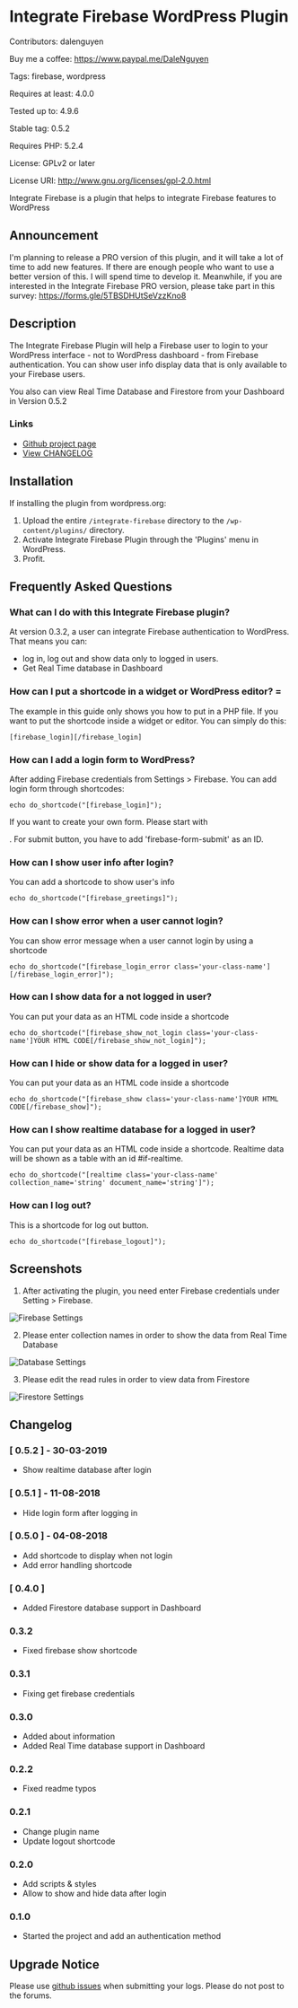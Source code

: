 # Integrate Firebase WordPress Plugin

Contributors:      dalenguyen

Buy me a coffee:       https://www.paypal.me/DaleNguyen

Tags:              firebase, wordpress

Requires at least: 4.0.0

Tested up to:      4.9.6

Stable tag:        0.5.2

Requires PHP:      5.2.4

License:           GPLv2 or later

License URI:       http://www.gnu.org/licenses/gpl-2.0.html

Integrate Firebase is a plugin that helps to integrate Firebase features to WordPress

## Announcement

I'm planning to release a PRO version of this plugin, and it will take a lot of time to add new features. If there are enough people who want to use a better version of this. I will spend time to develop it. Meanwhile, if you are interested in the Integrate Firebase PRO version, please take part in this survey: https://forms.gle/5TBSDHUtSeVzzKno8

## Description

The Integrate Firebase Plugin will help a Firebase user to login to your WordPress interface - not to WordPress dashboard - from Firebase authentication. You can show user info display data that is only available to your Firebase users.

You also can view Real Time Database and Firestore from your Dashboard in Version 0.5.2

### Links

* [Github project page](https://github.com/dalenguyen/firebase-wordpress-plugin)
* [View CHANGELOG](https://github.com/dalenguyen/firebase-wordpress-plugin/blob/master/CHANGELOG.md)

## Installation

If installing the plugin from wordpress.org:

1. Upload the entire `/integrate-firebase` directory to the `/wp-content/plugins/` directory.
2. Activate Integrate Firebase Plugin through the 'Plugins' menu in WordPress.
3. Profit.

## Frequently Asked Questions

### What can I do with this Integrate Firebase plugin?

At version 0.3.2, a user can integrate Firebase authentication to WordPress. That means you can:

* log in, log out and show data only to logged in users.
* Get Real Time database in Dashboard

### How can I put a shortcode in a widget or WordPress editor? =

The example in this guide only shows you how to put in a PHP file. If you want to put the shortcode inside a widget or editor. You can simply do this:

```
[firebase_login][/firebase_login]
```

### How can I add a login form to WordPress?

After adding Firebase credentials from Settings > Firebase. You can add login form through shortcodes:

```
echo do_shortcode("[firebase_login]");
```

If you want to create your own form. Please start with *<form id='login-form'>*. For submit button, you have to add 'firebase-form-submit' as an ID.

### How can I show user info after login?

You can add a shortcode to show user's info

```
echo do_shortcode("[firebase_greetings]");
```

### How can I show error when a user cannot login?

You can show error message when a user cannot login by using a shortcode

```
echo do_shortcode("[firebase_login_error class='your-class-name'][/firebase_login_error]");
```

### How can I show data for a not logged in user?

You can put your data as an HTML code inside a shortcode

```
echo do_shortcode("[firebase_show_not_login class='your-class-name']YOUR HTML CODE[/firebase_show_not_login]");
```

### How can I hide or show data for a logged in user?

You can put your data as an HTML code inside a shortcode

```
echo do_shortcode("[firebase_show class='your-class-name']YOUR HTML CODE[/firebase_show]");
```

### How can I show realtime database for a logged in user?

You can put your data as an HTML code inside a shortcode. Realtime data will be shown as a table with an id #if-realtime.

```
echo do_shortcode("[realtime class='your-class-name' collection_name='string' document_name='string']");
```

### How can I log out?

This is a shortcode for log out button.

```
echo do_shortcode("[firebase_logout]");
```

## Screenshots

1. After activating the plugin, you need enter Firebase credentials under Setting > Firebase.

![Firebase Settings](/assets/screenshot-1.png)

2. Please enter collection names in order to show the data from Real Time Database

![Database Settings](/assets/screenshot-2.png)

3. Please edit the read rules in order to view data from Firestore

![Firestore Settings](/assets/screenshot-3.png)

## Changelog

### [ 0.5.2 ] - 30-03-2019
* Show realtime database after login

### [ 0.5.1 ] - 11-08-2018
* Hide login form after logging in

### [ 0.5.0 ] - 04-08-2018

* Add shortcode to display when not login
* Add error handling shortcode

### [ 0.4.0 ]

* Added Firestore database support in Dashboard

### 0.3.2
* Fixed firebase show shortcode

### 0.3.1

* Fixing get firebase credentials

### 0.3.0
* Added about information
* Added Real Time database support in Dashboard

### 0.2.2
* Fixed readme typos

### 0.2.1
* Change plugin name
* Update logout shortcode

### 0.2.0
* Add scripts & styles
* Allow to show and hide data after login

### 0.1.0
* Started the project and add an authentication method

## Upgrade Notice

Please use [github issues](https://github.com/dalenguyen/firebase-wordpress-plugin/issues) when submitting your logs.  Please do not post to the forums.
